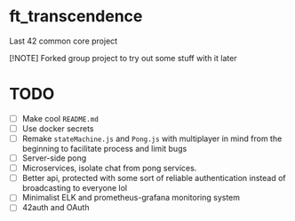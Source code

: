 # ft_transcendence
Last 42 common core project

[!NOTE] Forked group project to try out some stuff with it later

# TODO
- [ ] Make cool `README.md`
- [ ] Use docker secrets
- [ ] Remake `stateMachine.js` and `Pong.js` with multiplayer in mind from the beginning to facilitate process and limit bugs
- [ ] Server-side pong
- [ ] Microservices, isolate chat from pong services.
- [ ] Better api, protected with some sort of reliable authentication instead of broadcasting to everyone lol
- [ ] Minimalist ELK and prometheus-grafana monitoring system
- [ ] 42auth and OAuth

